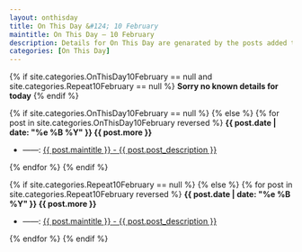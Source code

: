```yaml
---
layout: onthisday
title: On This Day &#124; 10 February
maintitle: On This Day — 10 February
description: Details for On This Day are genarated by the posts added to the website so the content is subject to changes/updates over time.
categories: [On This Day]
---
```


{% if site.categories.OnThisDay10February == null and site.categories.Repeat10February == null %}
<strong>Sorry no known details for today</strong>
{% endif %}

{% if site.categories.OnThisDay10February == null %}
{% else %}
{% for post in site.categories.OnThisDay10February reversed %}
<strong>{{ post.date | date: "%e %B %Y" }} {{ post.more }}</strong>
<ul>
<li> ——: <a href="{{ post.url }}">{{ post.maintitle }} - {{ post.post_description }}</a></li>
</ul>
{% endfor %}
{% endif %}

{% if site.categories.Repeat10February == null %}
{% else %}
{% for post in site.categories.Repeat10February reversed %}
<strong>{{ post.date | date: "%e %B %Y" }} {{ post.more }}</strong>
<ul>
<li> ——: <a href="{{ post.url }}">{{ post.maintitle }} - {{ post.post_description }}</a></li>
</ul>
{% endfor %}
{% endif %}
